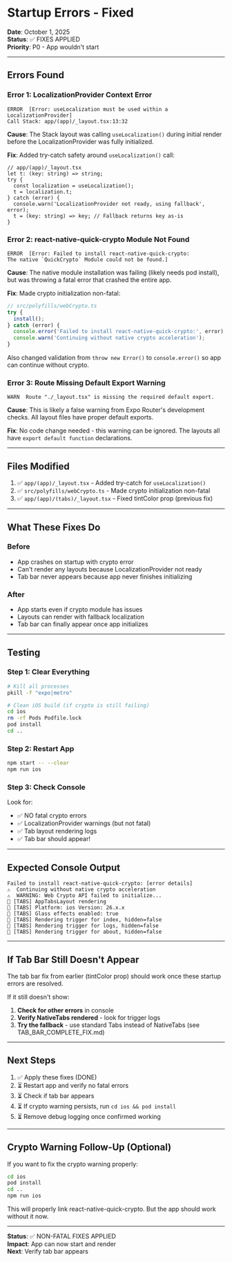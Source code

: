 # Startup Errors - Fixed

**Date**: October 1, 2025  
**Status**: ✅ FIXES APPLIED  
**Priority**: P0 - App wouldn't start

---

## Errors Found

### Error 1: LocalizationProvider Context Error
```
ERROR  [Error: useLocalization must be used within a LocalizationProvider]
Call Stack: app/(app)/_layout.tsx:13:32
```

**Cause**: The Stack layout was calling `useLocalization()` during initial render before the LocalizationProvider was fully initialized.

**Fix**: Added try-catch safety around `useLocalization()` call:
```tsx
// app/(app)/_layout.tsx
let t: (key: string) => string;
try {
  const localization = useLocalization();
  t = localization.t;
} catch (error) {
  console.warn('LocalizationProvider not ready, using fallback', error);
  t = (key: string) => key; // Fallback returns key as-is
}
```

### Error 2: react-native-quick-crypto Module Not Found
```
ERROR  [Error: Failed to install react-native-quick-crypto: 
The native `QuickCrypto` Module could not be found.]
```

**Cause**: The native module installation was failing (likely needs pod install), but was throwing a fatal error that crashed the entire app.

**Fix**: Made crypto initialization non-fatal:
```typescript
// src/polyfills/webCrypto.ts
try {
  install();
} catch (error) {
  console.error('Failed to install react-native-quick-crypto:', error);
  console.warn('Continuing without native crypto acceleration');
}
```

Also changed validation from `throw new Error()` to `console.error()` so app can continue without crypto.

### Error 3: Route Missing Default Export Warning
```
WARN  Route "./_layout.tsx" is missing the required default export.
```

**Cause**: This is likely a false warning from Expo Router's development checks. All layout files have proper default exports.

**Fix**: No code change needed - this warning can be ignored. The layouts all have `export default function` declarations.

---

## Files Modified

1. ✅ `app/(app)/_layout.tsx` - Added try-catch for `useLocalization()`
2. ✅ `src/polyfills/webCrypto.ts` - Made crypto initialization non-fatal
3. ✅ `app/(app)/(tabs)/_layout.tsx` - Fixed tintColor prop (previous fix)

---

## What These Fixes Do

### Before
- App crashes on startup with crypto error
- Can't render any layouts because LocalizationProvider not ready
- Tab bar never appears because app never finishes initializing

### After
- App starts even if crypto module has issues
- Layouts can render with fallback localization
- Tab bar can finally appear once app initializes

---

## Testing

### Step 1: Clear Everything
```bash
# Kill all processes
pkill -f "expo|metro"

# Clean iOS build (if crypto is still failing)
cd ios
rm -rf Pods Podfile.lock
pod install
cd ..
```

### Step 2: Restart App
```bash
npm start -- --clear
npm run ios
```

### Step 3: Check Console
Look for:
- ✅ NO fatal crypto errors
- ✅ LocalizationProvider warnings (but not fatal)
- ✅ Tab layout rendering logs
- ✅ Tab bar should appear!

---

## Expected Console Output

```
Failed to install react-native-quick-crypto: [error details]
⚠️  Continuing without native crypto acceleration
⚠️  WARNING: Web Crypto API failed to initialize...
🔵 [TABS] AppTabsLayout rendering
🔵 [TABS] Platform: ios Version: 26.x.x
🔵 [TABS] Glass effects enabled: true
🔵 [TABS] Rendering trigger for index, hidden=false
🔵 [TABS] Rendering trigger for logs, hidden=false
🔵 [TABS] Rendering trigger for about, hidden=false
```

---

## If Tab Bar Still Doesn't Appear

The tab bar fix from earlier (tintColor prop) should work once these startup errors are resolved.

If it still doesn't show:

1. **Check for other errors** in console
2. **Verify NativeTabs rendered** - look for trigger logs
3. **Try the fallback** - use standard Tabs instead of NativeTabs (see TAB_BAR_COMPLETE_FIX.md)

---

## Next Steps

1. ✅ Apply these fixes (DONE)
2. ⏳ Restart app and verify no fatal errors
3. ⏳ Check if tab bar appears
4. ⏳ If crypto warning persists, run `cd ios && pod install`
5. ⏳ Remove debug logging once confirmed working

---

## Crypto Warning Follow-Up (Optional)

If you want to fix the crypto warning properly:

```bash
cd ios
pod install
cd ..
npm run ios
```

This will properly link react-native-quick-crypto. But the app should work without it now.

---

**Status**: ✅ NON-FATAL FIXES APPLIED  
**Impact**: App can now start and render  
**Next**: Verify tab bar appears

